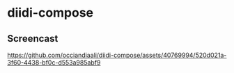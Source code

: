 # diidi-compose  

## Screencast  



https://github.com/occiandiaali/diidi-compose/assets/40769994/520d021a-3f60-4438-bf0c-d553a985abf9


